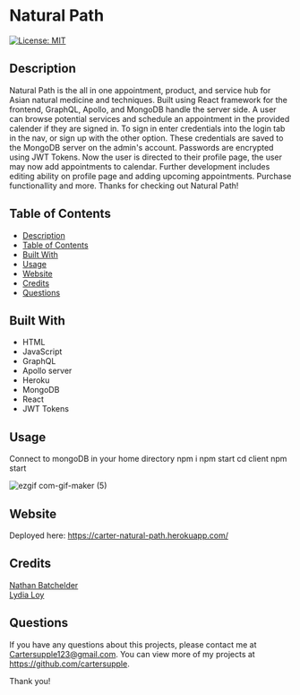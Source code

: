 # Natural Path

[![License: MIT](https://img.shields.io/badge/License-MIT-yellow.svg)](https://opensource.org/licenses/MIT)
 
 

## Description

Natural Path is the all in one appointment, product, and service hub for Asian natural medicine and techniques. Built using React framework for the frontend, GraphQL, Apollo, and MongoDB handle the server side. A user can browse potential services and schedule an appointment in the provided calender if they are signed in. To sign in enter credentials into the login tab in the nav, or sign up with the other option. These credentials are saved to the MongoDB server on the admin's account. Passwords are encrypted using JWT Tokens. Now the user is directed to their profile page, the user may now add appointments to calendar. Further development includes editing ability on profile page and adding upcoming appointments. Purchase functionallity and more. Thanks for checking out Natural Path!


## Table of Contents
  - [Description](#description)
  - [Table of Contents](#table-of-contents)
  - [Built With](#built-with)
  - [Usage](#usage)
  - [Website](#website)
  - [Credits](#credits)
  - [Questions](#questions)



## Built With
  * HTML 
  * JavaScript
  * GraphQL
  * Apollo server
  * Heroku
  * MongoDB
  * React
  * JWT Tokens
 
## Usage 

Connect to mongoDB in your home directory
npm i
npm start
cd client 
npm start

![ezgif com-gif-maker (5)](https://user-images.githubusercontent.com/89411805/156521703-d667b7a7-648c-4584-9bf6-4a06df47e4fc.gif)


## Website
Deployed here: https://carter-natural-path.herokuapp.com/



## Credits


[Nathan Batchelder](https://github.com/NateBatch)<br/>
 [Lydia Loy](https://github.com/flowingcityloy)<br/>



## Questions
  

If you have any questions about this projects, please contact me at Cartersupple123@gmail.com. You can view more of my projects at https://github.com/cartersupple.



Thank you!
